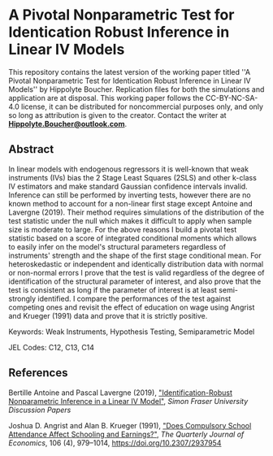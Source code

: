 # A Pivotal Nonparametric Test for Identication Robust Inference in Linear IV Models


This repository contains the latest version of the working paper titled ''A Pivotal Nonparametric Test for Identication Robust Inference in Linear IV Models'' by Hippolyte Boucher. Replication files for both the simulations and application are at disposal. This working paper follows the CC-BY-NC-SA-4.0 license, it can be distributed for noncommercial purposes only, and only so long as attribution is given to the creator. Contact the writer at **Hippolyte.Boucher@outlook.com**.


## Abstract 

In linear models with endogenous regressors it is well-known that weak instruments (IVs) bias the 2 Stage Least Squares (2SLS) and other k-class IV estimators and make standard Gaussian confidence intervals invalid. Inference can still be performed by inverting tests, however there are no known method to account for a non-linear first stage except Antoine and Lavergne (2019). Their method requires simulations of the distribution of the test statistic under the null which makes it difficult to apply when sample size is moderate to large. For the above reasons I build a pivotal test statistic based on a score of integrated conditional moments which allows to easily infer on the model's structural parameters regardless of instruments' strength and the shape of the first stage conditional mean. For heteroskedastic or independent and identically distribution data with normal or non-normal errors I prove that the test is valid regardless of the degree of identification of the structural parameter of interest, and also prove that the test is consistent as long if the parameter of interest is at least semi-strongly identified. I compare the performances of the test against competing ones and revisit the effect of education on wage using Angrist and Krueger (1991) data and prove that it is strictly positive.

Keywords: Weak Instruments, Hypothesis Testing,  Semiparametric Model

JEL Codes: C12, C13, C14

## References

Bertille Antoine and Pascal Lavergne (2019), ["Identification-Robust Nonparametric Inference in a Linear IV Model"][1], *Simon Fraser University Discussion Papers*

Joshua D. Angrist and  Alan B. Krueger (1991), ["Does Compulsory School Attendance Affect Schooling and Earnings?"][2], *The Quarterly Journal of Economics*, 106 (4), 979–1014, https://doi.org/10.2307/2937954

[1]: https://ideas.repec.org/p/sfu/sfudps/dp19-02.html
[2]: https://www.jstor.org/stable/2937954
